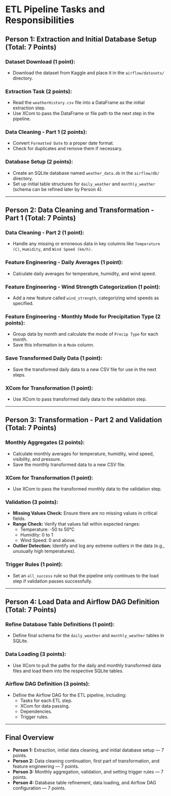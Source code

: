 # ETL Pipeline Tasks and Responsibilities

## **Person 1: Extraction and Initial Database Setup (Total: 7 Points)**

### **Dataset Download (1 point):**
- Download the dataset from Kaggle and place it in the `airflow/datasets/` directory.

### **Extraction Task (2 points):**
- Read the `weatherHistory.csv` file into a DataFrame as the initial extraction step.
- Use XCom to pass the DataFrame or file path to the next step in the pipeline.

### **Data Cleaning - Part 1 (2 points):**
- Convert `Formatted Date` to a proper date format.
- Check for duplicates and remove them if necessary.

### **Database Setup (2 points):**
- Create an SQLite database named `weather_data.db` in the `airflow/db/` directory.
- Set up initial table structures for `daily_weather` and `monthly_weather` (schema can be refined later by Person 4).

---

## **Person 2: Data Cleaning and Transformation - Part 1 (Total: 7 Points)**

### **Data Cleaning - Part 2 (1 point):**
- Handle any missing or erroneous data in key columns like `Temperature (C)`, `Humidity`, and `Wind Speed (km/h)`.

### **Feature Engineering - Daily Averages (1 point):**
- Calculate daily averages for temperature, humidity, and wind speed.

### **Feature Engineering - Wind Strength Categorization (1 point):**
- Add a new feature called `wind_strength`, categorizing wind speeds as specified.

### **Feature Engineering - Monthly Mode for Precipitation Type (2 points):**
- Group data by month and calculate the mode of `Precip Type` for each month.
- Save this information in a `Mode` column.

### **Save Transformed Daily Data (1 point):**
- Save the transformed daily data to a new CSV file for use in the next steps.

### **XCom for Transformation (1 point):**
- Use XCom to pass transformed daily data to the validation step.

---

## **Person 3: Transformation - Part 2 and Validation (Total: 7 Points)**

### **Monthly Aggregates (2 points):**
- Calculate monthly averages for temperature, humidity, wind speed, visibility, and pressure.
- Save the monthly transformed data to a new CSV file.

### **XCom for Transformation (1 point):**
- Use XCom to pass the transformed monthly data to the validation step.

### **Validation (3 points):**
- **Missing Values Check:** Ensure there are no missing values in critical fields.
- **Range Check:** Verify that values fall within expected ranges:
  - Temperature: -50 to 50°C
  - Humidity: 0 to 1
  - Wind Speed: 0 and above.
- **Outlier Detection:** Identify and log any extreme outliers in the data (e.g., unusually high temperatures).

### **Trigger Rules (1 point):**
- Set an `all_success` rule so that the pipeline only continues to the load step if validation passes successfully.

---

## **Person 4: Load Data and Airflow DAG Definition (Total: 7 Points)**

### **Refine Database Table Definitions (1 point):**
- Define final schema for the `daily_weather` and `monthly_weather` tables in SQLite.

### **Data Loading (3 points):**
- Use XCom to pull the paths for the daily and monthly transformed data files and load them into the respective SQLite tables.

### **Airflow DAG Definition (3 points):**
- Define the Airflow DAG for the ETL pipeline, including:
  - Tasks for each ETL step.
  - XCom for data passing.
  - Dependencies.
  - Trigger rules.

---

## **Final Overview**
- **Person 1:** Extraction, initial data cleaning, and initial database setup — 7 points.
- **Person 2:** Data cleaning continuation, first part of transformation, and feature engineering — 7 points.
- **Person 3:** Monthly aggregation, validation, and setting trigger rules — 7 points.
- **Person 4:** Database table refinement, data loading, and Airflow DAG configuration — 7 points.
